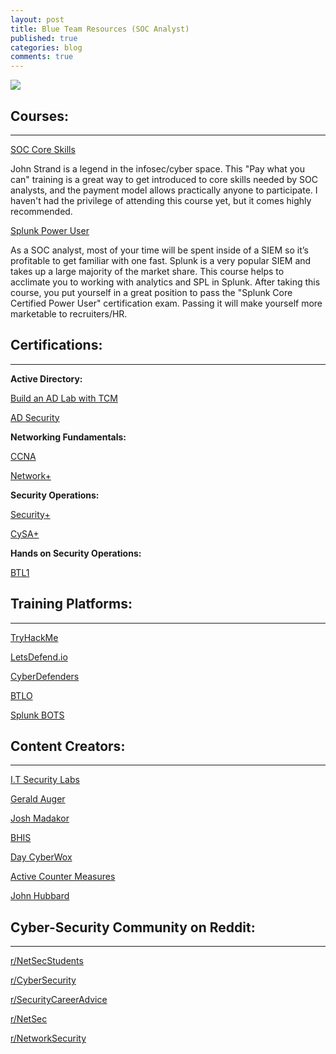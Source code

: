 ```yaml
---
layout: post
title: Blue Team Resources (SOC Analyst)
published: true
categories: blog
comments: true
---
```

![]({{site.baseurl}}/images/blueboy.jpg)

## Courses:
***
[SOC Core Skills](https://www.antisyphontraining.com/soc-core-skills-w-john-strand/)

John Strand is a legend in the infosec/cyber space. This "Pay what you can" training is a great way to get introduced to core skills needed by SOC analysts, and the payment model allows practically anyone to participate. I haven't had the privilege of attending this course yet, but it comes highly recommended.

[Splunk Power User](https://www.udemy.com/course/splunk-zero-to-power-user/)

As a SOC analyst, most of your time will be spent inside of a SIEM so it’s profitable to get familiar with one fast. Splunk is a very popular SIEM and takes up a large majority of the market share. This course helps to acclimate you to working with analytics and SPL in Splunk. After taking this course, you put yourself in a great position to pass the "Splunk Core Certified Power User" certification exam. Passing it will make yourself more marketable to recruiters/HR.

## Certifications:
***
**Active Directory:**

[Build an AD Lab with TCM](https://www.youtube.com/watch?v=xftEuVQ7kY0)

[AD Security](https://adsecurity.org/)

**Networking Fundamentals:**

[CCNA](https://www.cisco.com/c/en/us/training-events/training-certifications/certifications/associate/ccna.html)

[Network+](https://www.comptia.org/certifications/network)

**Security Operations:**

[Security+](https://www.comptia.org/certifications/security)

[CySA+](https://www.comptia.org/certifications/cybersecurity-analyst)

**Hands on Security Operations:**

[BTL1](https://securityblue.team/why-btl1/)

## Training Platforms:
***
[TryHackMe](https://tryhackme.com/path/outline/blueteam)

[LetsDefend.io](https://letsdefend.io/)

[CyberDefenders](https://cyberdefenders.org/)

[BTLO](https://blueteamlabs.online/)

[Splunk BOTS](https://bots.splunk.com/)

## Content Creators:
***
[I.T Security Labs](https://www.youtube.com/c/ITSecurityLabs)

[Gerald Auger](https://www.youtube.com/c/GeraldAuger)

[Josh Madakor](https://www.youtube.com/c/JoshMadakor)

[BHIS](https://www.youtube.com/c/BlackHillsInformationSecurity)

[Day CyberWox](https://www.youtube.com/c/DayCyberwox)

[Active Counter Measures](https://www.youtube.com/c/ActiveCountermeasures)

[John Hubbard](https://www.youtube.com/c/SecHubb)

## Cyber-Security Community on Reddit:
***
[r/NetSecStudents](https://www.reddit.com/r/netsecstudents/)

[r/CyberSecurity](https://www.reddit.com/r/Cybersecurity/)

[r/SecurityCareerAdvice]( https://www.reddit.com/r/SecurityCareerAdvice/)

[r/NetSec](https://www.reddit.com/r/NetSec/)

[r/NetworkSecurity](https://www.reddit.com/r/NetworkSecurity/)
